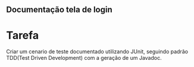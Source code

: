 ## Documentação tela de login

# Tarefa
  Criar um cenario de teste documentado utilizando JUnit, seguindo padrão TDD(Test Driven Development) com a geração de um Javadoc.
